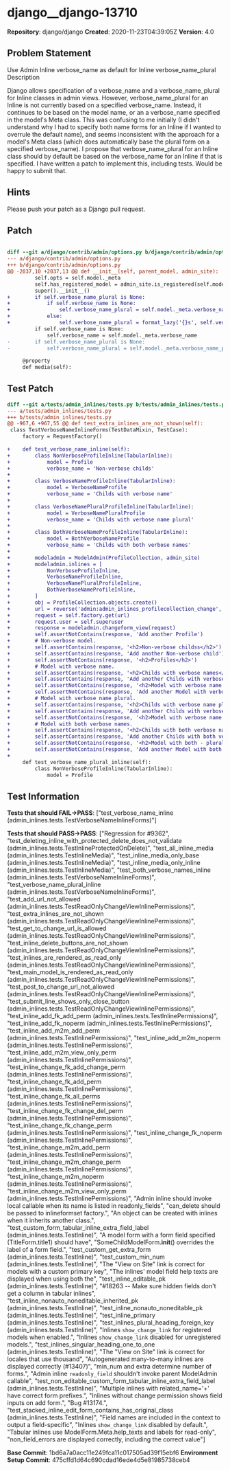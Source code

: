# django__django-13710

**Repository**: django/django
**Created**: 2020-11-23T04:39:05Z
**Version**: 4.0

## Problem Statement

Use Admin Inline verbose_name as default for Inline verbose_name_plural
Description
	
Django allows specification of a verbose_name and a verbose_name_plural for Inline classes in admin views. However, verbose_name_plural for an Inline is not currently based on a specified verbose_name. Instead, it continues to be based on the model name, or an a verbose_name specified in the model's Meta class. This was confusing to me initially (I didn't understand why I had to specify both name forms for an Inline if I wanted to overrule the default name), and seems inconsistent with the approach for a model's Meta class (which does automatically base the plural form on a specified verbose_name). I propose that verbose_name_plural for an Inline class should by default be based on the verbose_name for an Inline if that is specified.
I have written a patch to implement this, including tests. Would be happy to submit that.


## Hints

Please push your patch as a ​Django pull request.

## Patch

```diff

diff --git a/django/contrib/admin/options.py b/django/contrib/admin/options.py
--- a/django/contrib/admin/options.py
+++ b/django/contrib/admin/options.py
@@ -2037,10 +2037,13 @@ def __init__(self, parent_model, admin_site):
         self.opts = self.model._meta
         self.has_registered_model = admin_site.is_registered(self.model)
         super().__init__()
+        if self.verbose_name_plural is None:
+            if self.verbose_name is None:
+                self.verbose_name_plural = self.model._meta.verbose_name_plural
+            else:
+                self.verbose_name_plural = format_lazy('{}s', self.verbose_name)
         if self.verbose_name is None:
             self.verbose_name = self.model._meta.verbose_name
-        if self.verbose_name_plural is None:
-            self.verbose_name_plural = self.model._meta.verbose_name_plural
 
     @property
     def media(self):


```

## Test Patch

```diff
diff --git a/tests/admin_inlines/tests.py b/tests/admin_inlines/tests.py
--- a/tests/admin_inlines/tests.py
+++ b/tests/admin_inlines/tests.py
@@ -967,6 +967,55 @@ def test_extra_inlines_are_not_shown(self):
 class TestVerboseNameInlineForms(TestDataMixin, TestCase):
     factory = RequestFactory()
 
+    def test_verbose_name_inline(self):
+        class NonVerboseProfileInline(TabularInline):
+            model = Profile
+            verbose_name = 'Non-verbose childs'
+
+        class VerboseNameProfileInline(TabularInline):
+            model = VerboseNameProfile
+            verbose_name = 'Childs with verbose name'
+
+        class VerboseNamePluralProfileInline(TabularInline):
+            model = VerboseNamePluralProfile
+            verbose_name = 'Childs with verbose name plural'
+
+        class BothVerboseNameProfileInline(TabularInline):
+            model = BothVerboseNameProfile
+            verbose_name = 'Childs with both verbose names'
+
+        modeladmin = ModelAdmin(ProfileCollection, admin_site)
+        modeladmin.inlines = [
+            NonVerboseProfileInline,
+            VerboseNameProfileInline,
+            VerboseNamePluralProfileInline,
+            BothVerboseNameProfileInline,
+        ]
+        obj = ProfileCollection.objects.create()
+        url = reverse('admin:admin_inlines_profilecollection_change', args=(obj.pk,))
+        request = self.factory.get(url)
+        request.user = self.superuser
+        response = modeladmin.changeform_view(request)
+        self.assertNotContains(response, 'Add another Profile')
+        # Non-verbose model.
+        self.assertContains(response, '<h2>Non-verbose childss</h2>')
+        self.assertContains(response, 'Add another Non-verbose child')
+        self.assertNotContains(response, '<h2>Profiles</h2>')
+        # Model with verbose name.
+        self.assertContains(response, '<h2>Childs with verbose names</h2>')
+        self.assertContains(response, 'Add another Childs with verbose name')
+        self.assertNotContains(response, '<h2>Model with verbose name onlys</h2>')
+        self.assertNotContains(response, 'Add another Model with verbose name only')
+        # Model with verbose name plural.
+        self.assertContains(response, '<h2>Childs with verbose name plurals</h2>')
+        self.assertContains(response, 'Add another Childs with verbose name plural')
+        self.assertNotContains(response, '<h2>Model with verbose name plural only</h2>')
+        # Model with both verbose names.
+        self.assertContains(response, '<h2>Childs with both verbose namess</h2>')
+        self.assertContains(response, 'Add another Childs with both verbose names')
+        self.assertNotContains(response, '<h2>Model with both - plural name</h2>')
+        self.assertNotContains(response, 'Add another Model with both - name')
+
     def test_verbose_name_plural_inline(self):
         class NonVerboseProfileInline(TabularInline):
             model = Profile

```

## Test Information

**Tests that should FAIL→PASS**: ["test_verbose_name_inline (admin_inlines.tests.TestVerboseNameInlineForms)"]

**Tests that should PASS→PASS**: ["Regression for #9362", "test_deleting_inline_with_protected_delete_does_not_validate (admin_inlines.tests.TestInlineProtectedOnDelete)", "test_all_inline_media (admin_inlines.tests.TestInlineMedia)", "test_inline_media_only_base (admin_inlines.tests.TestInlineMedia)", "test_inline_media_only_inline (admin_inlines.tests.TestInlineMedia)", "test_both_verbose_names_inline (admin_inlines.tests.TestVerboseNameInlineForms)", "test_verbose_name_plural_inline (admin_inlines.tests.TestVerboseNameInlineForms)", "test_add_url_not_allowed (admin_inlines.tests.TestReadOnlyChangeViewInlinePermissions)", "test_extra_inlines_are_not_shown (admin_inlines.tests.TestReadOnlyChangeViewInlinePermissions)", "test_get_to_change_url_is_allowed (admin_inlines.tests.TestReadOnlyChangeViewInlinePermissions)", "test_inline_delete_buttons_are_not_shown (admin_inlines.tests.TestReadOnlyChangeViewInlinePermissions)", "test_inlines_are_rendered_as_read_only (admin_inlines.tests.TestReadOnlyChangeViewInlinePermissions)", "test_main_model_is_rendered_as_read_only (admin_inlines.tests.TestReadOnlyChangeViewInlinePermissions)", "test_post_to_change_url_not_allowed (admin_inlines.tests.TestReadOnlyChangeViewInlinePermissions)", "test_submit_line_shows_only_close_button (admin_inlines.tests.TestReadOnlyChangeViewInlinePermissions)", "test_inline_add_fk_add_perm (admin_inlines.tests.TestInlinePermissions)", "test_inline_add_fk_noperm (admin_inlines.tests.TestInlinePermissions)", "test_inline_add_m2m_add_perm (admin_inlines.tests.TestInlinePermissions)", "test_inline_add_m2m_noperm (admin_inlines.tests.TestInlinePermissions)", "test_inline_add_m2m_view_only_perm (admin_inlines.tests.TestInlinePermissions)", "test_inline_change_fk_add_change_perm (admin_inlines.tests.TestInlinePermissions)", "test_inline_change_fk_add_perm (admin_inlines.tests.TestInlinePermissions)", "test_inline_change_fk_all_perms (admin_inlines.tests.TestInlinePermissions)", "test_inline_change_fk_change_del_perm (admin_inlines.tests.TestInlinePermissions)", "test_inline_change_fk_change_perm (admin_inlines.tests.TestInlinePermissions)", "test_inline_change_fk_noperm (admin_inlines.tests.TestInlinePermissions)", "test_inline_change_m2m_add_perm (admin_inlines.tests.TestInlinePermissions)", "test_inline_change_m2m_change_perm (admin_inlines.tests.TestInlinePermissions)", "test_inline_change_m2m_noperm (admin_inlines.tests.TestInlinePermissions)", "test_inline_change_m2m_view_only_perm (admin_inlines.tests.TestInlinePermissions)", "Admin inline should invoke local callable when its name is listed in readonly_fields", "can_delete should be passed to inlineformset factory.", "An object can be created with inlines when it inherits another class.", "test_custom_form_tabular_inline_extra_field_label (admin_inlines.tests.TestInline)", "A model form with a form field specified (TitleForm.title1) should have", "SomeChildModelForm.__init__() overrides the label of a form field.", "test_custom_get_extra_form (admin_inlines.tests.TestInline)", "test_custom_min_num (admin_inlines.tests.TestInline)", "The \"View on Site\" link is correct for models with a custom primary key", "The inlines' model field help texts are displayed when using both the", "test_inline_editable_pk (admin_inlines.tests.TestInline)", "#18263 -- Make sure hidden fields don't get a column in tabular inlines", "test_inline_nonauto_noneditable_inherited_pk (admin_inlines.tests.TestInline)", "test_inline_nonauto_noneditable_pk (admin_inlines.tests.TestInline)", "test_inline_primary (admin_inlines.tests.TestInline)", "test_inlines_plural_heading_foreign_key (admin_inlines.tests.TestInline)", "Inlines `show_change_link` for registered models when enabled.", "Inlines `show_change_link` disabled for unregistered models.", "test_inlines_singular_heading_one_to_one (admin_inlines.tests.TestInline)", "The \"View on Site\" link is correct for locales that use thousand", "Autogenerated many-to-many inlines are displayed correctly (#13407)", "min_num and extra determine number of forms.", "Admin inline `readonly_field` shouldn't invoke parent ModelAdmin callable", "test_non_editable_custom_form_tabular_inline_extra_field_label (admin_inlines.tests.TestInline)", "Multiple inlines with related_name='+' have correct form prefixes.", "Inlines without change permission shows field inputs on add form.", "Bug #13174.", "test_stacked_inline_edit_form_contains_has_original_class (admin_inlines.tests.TestInline)", "Field names are included in the context to output a field-specific", "Inlines `show_change_link` disabled by default.", "Tabular inlines use ModelForm.Meta.help_texts and labels for read-only", "non_field_errors are displayed correctly, including the correct value"]

**Base Commit**: 1bd6a7a0acc11e249fca11c017505ad39f15ebf6
**Environment Setup Commit**: 475cffd1d64c690cdad16ede4d5e81985738ceb4
